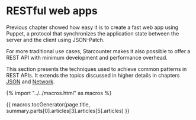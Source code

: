 # RESTful web apps

Previous chapter showed how easy it is to create a fast web app using Puppet, a protocol that synchronizes the application state between the server and the client using JSON-Patch.

For more traditional use cases, Starcounter makes it also possible to offer a REST API with minimum development and performance overhead.

This section presents the techniques used to achieve common patterns in REST APIs. It extends the topics discussed in higher details in chapters [JSON](/guides/typed-json/) and [Network](/guides/network/).

{% import "../../macros.html" as macros %}

{{ macros.tocGenerator(page.title, summary.parts[0].articles[3].articles[5].articles) }}
